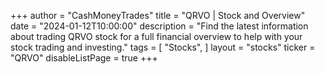 +++
author = "CashMoneyTrades"
title = "QRVO | Stock and Overview"
date = "2024-01-12T10:00:00"
description = "Find the latest information about trading QRVO stock for a full financial overview to help with your stock trading and investing."
tags = [
   "Stocks",
]
layout = "stocks"
ticker = "QRVO"
disableListPage = true
+++
